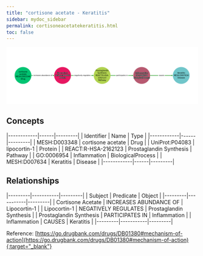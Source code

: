 ```yaml
---
title: "cortisone acetate - Keratitis"
sidebar: mydoc_sidebar
permalink: cortisoneacetatekeratitis.html
toc: false 
---
```


![Path Visualization](/images/cortisoneacetatekeratitis.png)

## Concepts

|------------|------|---------|
| Identifier | Name | Type    |
|------------|------|---------|
| MESH:D003348 | cortisone acetate | Drug |
| UniProt:P04083 | lipocortin-1 | Protein |
| REACT:R-HSA-2162123 | Prostaglandin Synthesis | Pathway |
| GO:0006954 | Inflammation | BiologicalProcess |
| MESH:D007634 | Keratitis | Disease |
|------------|------|---------|

## Relationships

|---------|-----------|---------|
| Subject | Predicate | Object  |
|---------|-----------|---------|
| Cortisone Acetate | INCREASES ABUNDANCE OF | Lipocortin-1 |
| Lipocortin-1 | NEGATIVELY REGULATES | Prostaglandin Synthesis |
| Prostaglandin Synthesis | PARTICIPATES IN | Inflammation |
| Inflammation | CAUSES | Keratitis |
|---------|-----------|---------|

Reference: [https://go.drugbank.com/drugs/DB01380#mechanism-of-action](https://go.drugbank.com/drugs/DB01380#mechanism-of-action){:target="_blank"}